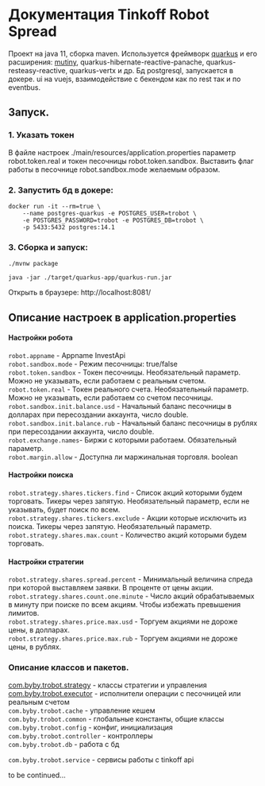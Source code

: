 # Документация Tinkoff Robot Spread

Проект на java 11, сборка maven. 
Используется фреймворк [quarkus](https://quarkus.io) и его расширения: 
[mutiny](https://smallrye.io/smallrye-mutiny/), quarkus-hibernate-reactive-panache, quarkus-resteasy-reactive, quarkus-vertx и др. 
Бд postgresql, запускается в докере. ui на vuejs, взаимодействие с бекендом как по rest так и по eventbus.

## Запуск.
### 1. Указать токен
В файле настроек ./main/resources/application.properties
параметр robot.token.real и токен песочницы robot.token.sandbox.
Выставить флаг работы в песочнице robot.sandbox.modе желаемым образом.
### 2. Запустить бд в докере:
```shell script
docker run -it --rm=true \
    --name postgres-quarkus -e POSTGRES_USER=trobot \
    -e POSTGRES_PASSWORD=trobot -e POSTGRES_DB=trobot \
    -p 5433:5432 postgres:14.1
```
### 3. Сборка и запуск:
```shell script
./mvnw package
```
```shell script
java -jar ./target/quarkus-app/quarkus-run.jar
```
Открыть в браузере: http://localhost:8081/
 

## Описание настроек в application.properties

#### Настройки робота
`robot.appname` - Appname InvestApi <br/>
`robot.sandbox.mode` - Режим песочницы: true/false<br/>
`robot.token.sandbox` - Токен песочницы. Необязательный параметр. Можно не указывать, если работаем с реальным счетом.<br/>
`robot.token.real` - Токен реального счета. Необязательный параметр. Можно не указывать, если работаем со счетом песочницы.<br/> 
`robot.sandbox.init.balance.usd` - Начальный баланс песочницы в долларах при пересоздании аккаунта, число double.<br/>
`robot.sandbox.init.balance.rub` - Начальный баланс песочницы в рублях при пересоздании аккаунта, число double.<br/>
`robot.exchange.names`- Биржи с которыми работаем. Обязательный параметр.<br/>
`robot.margin.allow` - Доступна ли маржинальная торговля. boolean<br/>

#### Настройки поиска
`robot.strategy.shares.tickers.find` - Список акций которыми будем торговать. Тикеры через запятую. Необязательный параметр, если не указывать, будет поиск по всем. <br/>
`robot.strategy.shares.tickers.exclude` - Акции которые исключить из поиска. Тикеры через запятую. Необязательный параметр.<br/>
`robot.strategy.shares.max.count` - Количество акций которыми будем торговать. <br/>

#### Настройки стратегии
`robot.strategy.shares.spread.percent` - Минимальный величина спреда при которой выставляем заявки. В проценте от цены акции.<br/>
`robot.strategy.shares.count.one.minute` - Число акций обрабатываемых в минуту при поиске по всем акциям. Чтобы избежать превышения лимитов.<br/>
`robot.strategy.shares.price.max.usd` - Торгуем акциями не дороже цены, в долларах.<br/>
`robot.strategy.shares.price.max.rub` - Торгуем акциями не дороже цены, в рублях.<br/>

### Описание классов и пакетов.

[com.byby.trobot.strategy](/strategy-package.md) - классы стратегии и управления<br/>
[com.byby.trobot.executor](/executor-package.md) - исполнители операции с песочницей или реальным счетом<br/>
`com.byby.trobot.cache` - управление кешем<br/>
`com.byby.trobot.common` - глобальные константы, общие классы<br/>
`com.byby.trobot.config` - конфиг, инициализация<br/>
`com.byby.trobot.controller` - контроллеры<br/>
`com.byby.trobot.db` - работа с бд<br/>

`com.byby.trobot.service` - сервисы работы с tinkoff api<br/>


to be continued...





